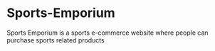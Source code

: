 # Sports-Emporium
Sports Emporium is a sports e-commerce website where people can
purchase sports related products

